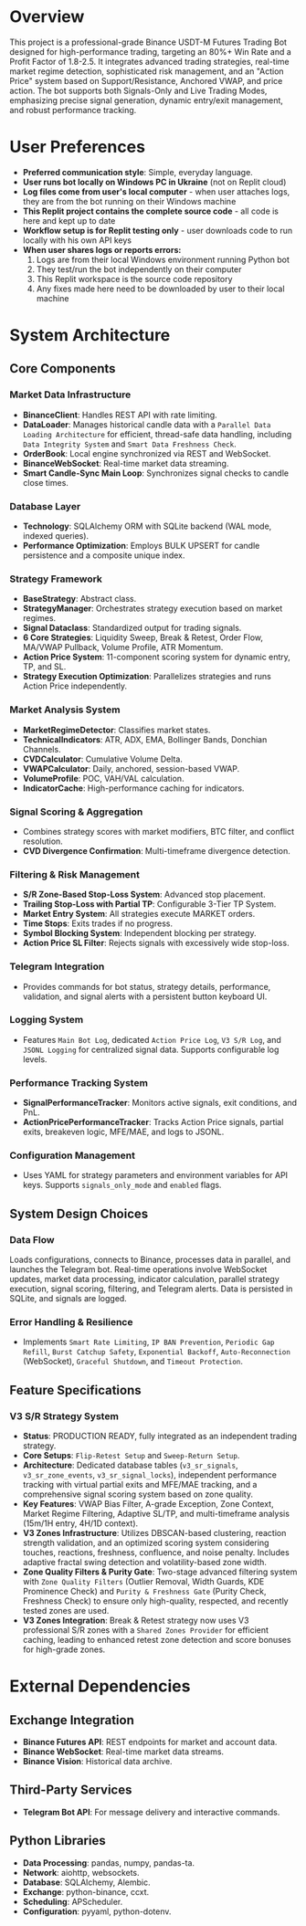 # Overview

This project is a professional-grade Binance USDT-M Futures Trading Bot designed for high-performance trading, targeting an 80%+ Win Rate and a Profit Factor of 1.8-2.5. It integrates advanced trading strategies, real-time market regime detection, sophisticated risk management, and an "Action Price" system based on Support/Resistance, Anchored VWAP, and price action. The bot supports both Signals-Only and Live Trading Modes, emphasizing precise signal generation, dynamic entry/exit management, and robust performance tracking.

# User Preferences

- **Preferred communication style**: Simple, everyday language.
- **User runs bot locally on Windows PC in Ukraine** (not on Replit cloud)
- **Log files come from user's local computer** - when user attaches logs, they are from the bot running on their Windows machine
- **This Replit project contains the complete source code** - all code is here and kept up to date
- **Workflow setup is for Replit testing only** - user downloads code to run locally with his own API keys
- **When user shares logs or reports errors:**
    1. Logs are from their local Windows environment running Python bot
    2. They test/run the bot independently on their computer
    3. This Replit workspace is the source code repository
    4. Any fixes made here need to be downloaded by user to their local machine

# System Architecture

## Core Components

### Market Data Infrastructure
- **BinanceClient**: Handles REST API with rate limiting.
- **DataLoader**: Manages historical candle data with a `Parallel Data Loading Architecture` for efficient, thread-safe data handling, including `Data Integrity System` and `Smart Data Freshness Check`.
- **OrderBook**: Local engine synchronized via REST and WebSocket.
- **BinanceWebSocket**: Real-time market data streaming.
- **Smart Candle-Sync Main Loop**: Synchronizes signal checks to candle close times.

### Database Layer
- **Technology**: SQLAlchemy ORM with SQLite backend (WAL mode, indexed queries).
- **Performance Optimization**: Employs BULK UPSERT for candle persistence and a composite unique index.

### Strategy Framework
- **BaseStrategy**: Abstract class.
- **StrategyManager**: Orchestrates strategy execution based on market regimes.
- **Signal Dataclass**: Standardized output for trading signals.
- **6 Core Strategies**: Liquidity Sweep, Break & Retest, Order Flow, MA/VWAP Pullback, Volume Profile, ATR Momentum.
- **Action Price System**: 11-component scoring system for dynamic entry, TP, and SL.
- **Strategy Execution Optimization**: Parallelizes strategies and runs Action Price independently.

### Market Analysis System
- **MarketRegimeDetector**: Classifies market states.
- **TechnicalIndicators**: ATR, ADX, EMA, Bollinger Bands, Donchian Channels.
- **CVDCalculator**: Cumulative Volume Delta.
- **VWAPCalculator**: Daily, anchored, session-based VWAP.
- **VolumeProfile**: POC, VAH/VAL calculation.
- **IndicatorCache**: High-performance caching for indicators.

### Signal Scoring & Aggregation
- Combines strategy scores with market modifiers, BTC filter, and conflict resolution.
- **CVD Divergence Confirmation**: Multi-timeframe divergence detection.

### Filtering & Risk Management
- **S/R Zone-Based Stop-Loss System**: Advanced stop placement.
- **Trailing Stop-Loss with Partial TP**: Configurable 3-Tier TP System.
- **Market Entry System**: All strategies execute MARKET orders.
- **Time Stops**: Exits trades if no progress.
- **Symbol Blocking System**: Independent blocking per strategy.
- **Action Price SL Filter**: Rejects signals with excessively wide stop-loss.

### Telegram Integration
- Provides commands for bot status, strategy details, performance, validation, and signal alerts with a persistent button keyboard UI.

### Logging System
- Features `Main Bot Log`, dedicated `Action Price Log`, `V3 S/R Log`, and `JSONL Logging` for centralized signal data. Supports configurable log levels.

### Performance Tracking System
- **SignalPerformanceTracker**: Monitors active signals, exit conditions, and PnL.
- **ActionPricePerformanceTracker**: Tracks Action Price signals, partial exits, breakeven logic, MFE/MAE, and logs to JSONL.

### Configuration Management
- Uses YAML for strategy parameters and environment variables for API keys. Supports `signals_only_mode` and `enabled` flags.

## System Design Choices

### Data Flow
Loads configurations, connects to Binance, processes data in parallel, and launches the Telegram bot. Real-time operations involve WebSocket updates, market data processing, indicator calculation, parallel strategy execution, signal scoring, filtering, and Telegram alerts. Data is persisted in SQLite, and signals are logged.

### Error Handling & Resilience
- Implements `Smart Rate Limiting`, `IP BAN Prevention`, `Periodic Gap Refill`, `Burst Catchup Safety`, `Exponential Backoff`, `Auto-Reconnection` (WebSocket), `Graceful Shutdown`, and `Timeout Protection`.

## Feature Specifications

### V3 S/R Strategy System
- **Status**: PRODUCTION READY, fully integrated as an independent trading strategy.
- **Core Setups**: `Flip-Retest Setup` and `Sweep-Return Setup`.
- **Architecture**: Dedicated database tables (`v3_sr_signals`, `v3_sr_zone_events`, `v3_sr_signal_locks`), independent performance tracking with virtual partial exits and MFE/MAE tracking, and a comprehensive signal scoring system based on zone quality.
- **Key Features**: VWAP Bias Filter, A-grade Exception, Zone Context, Market Regime Filtering, Adaptive SL/TP, and multi-timeframe analysis (15m/1H entry, 4H/1D context).
- **V3 Zones Infrastructure**: Utilizes DBSCAN-based clustering, reaction strength validation, and an optimized scoring system considering touches, reactions, freshness, confluence, and noise penalty. Includes adaptive fractal swing detection and volatility-based zone width.
- **Zone Quality Filters & Purity Gate**: Two-stage advanced filtering system with `Zone Quality Filters` (Outlier Removal, Width Guards, KDE Prominence Check) and `Purity & Freshness Gate` (Purity Check, Freshness Check) to ensure only high-quality, respected, and recently tested zones are used.
- **V3 Zones Integration**: Break & Retest strategy now uses V3 professional S/R zones with a `Shared Zones Provider` for efficient caching, leading to enhanced retest zone detection and score bonuses for high-grade zones.

# External Dependencies

## Exchange Integration
- **Binance Futures API**: REST endpoints for market and account data.
- **Binance WebSocket**: Real-time market data streams.
- **Binance Vision**: Historical data archive.

## Third-Party Services
- **Telegram Bot API**: For message delivery and interactive commands.

## Python Libraries
- **Data Processing**: pandas, numpy, pandas-ta.
- **Network**: aiohttp, websockets.
- **Database**: SQLAlchemy, Alembic.
- **Exchange**: python-binance, ccxt.
- **Scheduling**: APScheduler.
- **Configuration**: pyyaml, python-dotenv.